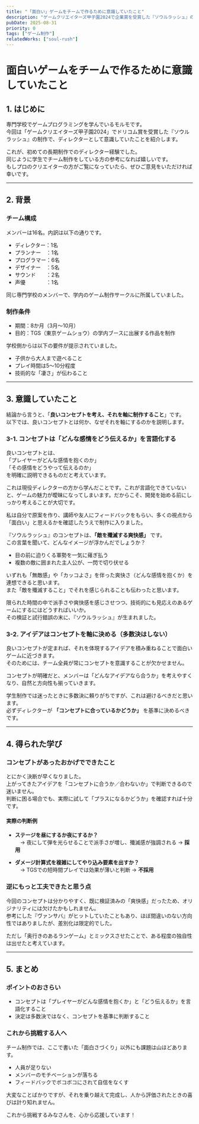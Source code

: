 ```yaml
---
title: "「面白い」ゲームをチームで作るために意識していたこと"
description: "ゲームクリエイターズ甲子園2024で企業賞を受賞した『ソウルラッシュ』の制作で、ディレクターとして意識していたことをまとめました。"
pubDate: 2025-08-31
priority: 0
tags: ["ゲーム制作"]
relatedWorks: ["soul-rush"]
---
```


# 面白いゲームをチームで作るために意識していたこと

## 1. はじめに
専門学校でゲームプログラミングを学んでいるモルモです。  
今回は「ゲームクリエイターズ甲子園2024」でドリコム賞を受賞した『ソウルラッシュ』の制作で、ディレクターとして意識していたことを紹介します。  

これが、初めての長期制作でのディレクター経験でした。  
同じように学生でチーム制作をしている方の参考になれば嬉しいです。  
もしプロのクリエイターの方がご覧になっていたら、ぜひご意見をいただければ幸いです。  

---

## 2. 背景
### チーム構成
メンバーは16名。内訳は以下の通りです。  

- ディレクター：1名  
- プランナー　：1名  
- プログラマー：6名  
- デザイナー　：5名  
- サウンド　　：2名  
- 声優　　　　：1名  

同じ専門学校のメンバーで、学内のゲーム制作サークルに所属していました。  

### 制作条件
- 期間：8か月（3月〜10月）  
- 目的：TGS（東京ゲームショウ）の学内ブースに出展する作品を制作  

学校側からは以下の要件が提示されていました。  

- 子供から大人まで遊べること  
- プレイ時間は5〜10分程度  
- 技術的な「凄さ」が伝わること  

---

## 3. 意識していたこと
結論から言うと、「**良いコンセプトを考え、それを軸に制作すること**」です。  
以下では、良いコンセプトとは何か、なぜそれを軸にするのかを説明します。  

### 3-1. コンセプトは「どんな感情をどう伝えるか」を言語化する
良いコンセプトとは、  
「プレイヤーがどんな感情を抱くのか」  
「その感情をどうやって伝えるのか」  
を明確に説明できるものだと考えています。  

これは現役ディレクターの方から学んだことです。これが言語化できていないと、ゲームの魅力が曖昧になってしまいます。だからこそ、開発を始める前にしっかり考えることが大切です。  

私は自分で原案を作り、講師や友人にフィードバックをもらい、多くの視点から「面白い」と思えるかを確認したうえで制作に入りました。  

『ソウルラッシュ』のコンセプトは、**「敵を殲滅する爽快感」** です。  
この言葉を聞いて、どんなイメージが浮かんだでしょうか？  
- 目の前に迫りくる軍勢を一気に薙ぎ払う  
- 複数の敵に囲まれた主人公が、一閃で切り伏せる  

いずれも「無敵感」や「カッコよさ」を伴った爽快さ（どんな感情を抱くか）を連想できると思います。  
また「敵を殲滅すること」でそれを感じられることも伝わったと思います。

限られた時間の中で派手さや爽快感を感じさせつつ、技術的にも見応えのあるゲームにするにはどうすればいいか。  
その検証と試行錯誤の末に、『ソウルラッシュ』が生まれました。  

### 3-2. アイデアはコンセプトを軸に決める（多数決はしない）
良いコンセプトが定まれば、それを体現するアイデアを積み重ねることで面白いゲームに近づきます。  
そのためには、チーム全員が常にコンセプトを意識することが欠かせません。  

コンセプトが明確だと、メンバーは「どんなアイデアなら合うか」を考えやすくなり、自然と方向性も揃っていきます。  

学生制作では迷ったときに多数決に頼りがちですが、これは避けるべきだと思います。  
必ずディレクターが **「コンセプトに合っているかどうか」** を基準に決めるべきです。  

---

## 4. 得られた学び
### コンセプトがあったおかげでできたこと
とにかく決断が早くなりました。  
上がってきたアイデアを「コンセプトに合うか／合わないか」で判断できるので迷いません。  
判断に困る場合でも、実際に試して「プラスになるかどうか」を確認すれば十分です。  

#### 実際の判断例
- **ステージを昼にするか夜にするか？**  
　→ 夜にして弾を光らせることで派手さが増し、殲滅感が強調される → **採用**  

- **ダメージ計算式を複雑にしてやり込み要素を出すか？**  
　→ TGSでの短時間プレイでは効果が薄いと判断 → **不採用**  

### 逆にもっと工夫できたと思う点
今回のコンセプトは分かりやすく、既に検証済みの「爽快感」だったため、オリジナリティには欠けたかもしれません。  
参考にした『ヴァンサバ』がヒットしていたこともあり、ほぼ間違いのない方向性ではありましたが、差別化は限定的でした。  

ただし「奥行きのあるランゲーム」とミックスさせたことで、ある程度の独自性は出せたと考えています。  

---

## 5. まとめ
### ポイントのおさらい
- コンセプトは「プレイヤーがどんな感情を抱くか」と「どう伝えるか」を言語化すること  
- 決定は多数決ではなく、コンセプトを基準に判断すること  

### これから挑戦する人へ
チーム制作では、ここで書いた「面白さづくり」以外にも課題は山ほどあります。  
- 人員が足りない  
- メンバーのモチベーションが落ちる  
- フィードバックでボコボコにされて自信をなくす  

大変なことばかりですが、それを乗り越えて完成し、人から評価されたときの喜びは計り知れません。  

これから挑戦するみなさんを、心から応援しています！  
